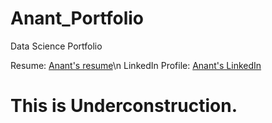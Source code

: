 # Anant_Portfolio
Data Science Portfolio

Resume: [Anant's resume](https://github.com/patankar-anant123/Anant_Portfolio/blob/main/Anant_resume/resume_Anant.pdf)\n
LinkedIn Profile: [Anant's LinkedIn](https://www.linkedin.com/in/anant-patankar/)


# This is Underconstruction.
